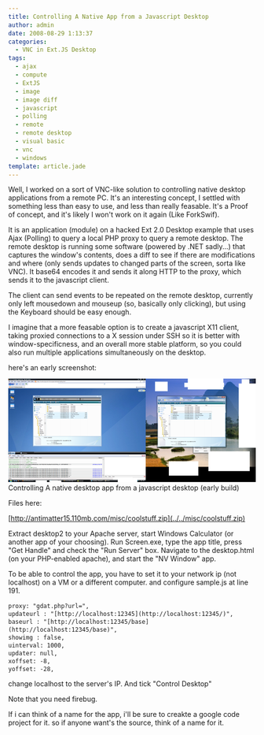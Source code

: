 ```yaml
---
title: Controlling A Native App from a Javascript Desktop
author: admin
date: 2008-08-29 1:13:37
categories:
  - VNC in Ext.JS Desktop
tags: 
  - ajax
  - compute
  - ExtJS
  - image
  - image diff
  - javascript
  - polling
  - remote
  - remote desktop
  - visual basic
  - vnc
  - windows
template: article.jade
---
```


Well, I worked on a sort of VNC-like solution to controlling native desktop applications from a remote PC. It's an interesting concept, I settled with something less than easy to use, and less than really feasable. It's a Proof of concept, and it's likely I won't work on it again (Like ForkSwif).

It is an application (module) on a hacked Ext 2.0 Desktop example that uses Ajax (Polling) to query a local PHP proxy to query a remote desktop. The remote desktop is running some software (powered by .NET sadly...) that captures the window's contents, does a diff to see if there are modifications and where (only sends updates to changed parts of the screen, sorta like VNC). It base64 encodes it and sends it along HTTP to the proxy, which sends it to the javascript client.

The client can send events to be repeated on the remote desktop, currently only left mousedown and mouseup (so, basically only clicking), but using the Keyboard should be easy enough.

I imagine that a more feasable option is to create a javascript X11 client, taking proxied connections to a X session under SSH so it is better with window-specificness, and an overall more stable platform, so you could also run multiple applications simultaneously on the desktop.

here's an early screenshot:

![Controlling A native desktop app from a javascript desktop](jsvnc.png "Controlling A native desktop app from a javascript desktop") Controlling A native desktop app from a javascript desktop (early build)

Files here:

[http://antimatter15.110mb.com/misc/coolstuff.zip](../../misc/coolstuff.zip)

Extract desktop2 to your Apache server, start Windows Calculator (or another app of your choosing). Run Screen.exe, type the app title, press "Get Handle" and check the "Run Server" box. Navigate to the desktop.html (on your PHP-enabled apache), and start the "NV Window" app.

To be able to control the app, you have to set it to your network ip (not localhost) on a VM or a different computer. and configure sample.js at line 191.

    proxy: "gdat.php?url=",
    updateurl : "[http://localhost:12345](http://localhost:12345/)",
    baseurl : "[http://localhost:12345/base](http://localhost:12345/base)",
    showimg : false,
    uinterval: 1000,
    updater: null,
    xoffset: -8,
    yoffset: -28,

change localhost to the server's IP. And tick "Control Desktop"

Note that you need firebug.

If i can think of a name for the app, i'll be sure to creakte a google code project for it. so if anyone want's the source, think of a name for it.
